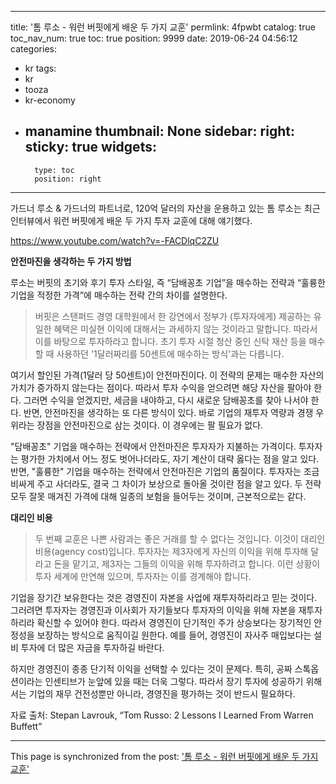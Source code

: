 
---
title: '톰 루소 - 워런 버핏에게 배운 두 가지 교훈'
permlink: 4fpwbt
catalog: true
toc_nav_num: true
toc: true
position: 9999
date: 2019-06-24 04:56:12
categories:
- kr
tags:
- kr
- tooza
- kr-economy
- manamine
thumbnail: None
sidebar:
    right:
        sticky: true
widgets:
    -
        type: toc
        position: right
---


가드너 루소 & 가드너의 파트너로, 120억 달러의 자산을 운용하고 있는 톰 루소는 최근 인터뷰에서 워런 버핏에게 배운 두 가지 투자 교훈에 대해 얘기했다.

https://www.youtube.com/watch?v=-FACDlqC2ZU

**안전마진을 생각하는 두 가지 방법**

루소는 버핏의 초기와 후기 투자 스타일, 즉 “담배꽁초 기업”을 매수하는 전략과 “훌륭한 기업을 적정한 가격”에 매수하는 전략 간의 차이를 설명한다.

>버핏은 스탠퍼드 경영 대학원에서 한 강연에서 정부가 (투자자에게) 제공하는 유일한 혜택은 미실현 이익에 대해서는 과세하지 않는 것이라고 말합니다. 따라서 이를 바탕으로 투자하라고 합니다. 초기 투자 시절 청산 중인 신탁 재산 등을 매수할 때 사용하던 '1달러짜리를 50센트에 매수하는 방식'과는 다릅니다.

여기서 할인된 가격(1달러 당 50센트)이 안전마진이다. 이 전략의 문제는 매수한 자산의 가치가 증가하지 않는다는 점이다. 따라서 투자 수익을 얻으려면 해당 자산을 팔아야 한다. 그러면 수익을 얻겠지만, 세금을 내야하고, 다시 새로운 담배꽁초를 찾아 나서야 한다. 반면, 안전마진을 생각하는 또 다른 방식이 있다. 바로 기업의 재투자 역량과 경쟁 우위라는 장점을 안전마진으로 삼는 것이다. 이 경우에는 팔 필요가 없다.​

"담배꽁초" 기업을 매수하는 전략에서 안전마진은 투자자가 지불하는 가격이다. 투자자는 평가한 가치에서 어느 정도 벗어나더라도, 자기 계산이 대략 옳다는 점을 알고 있다. 반면, "훌륭한" 기업을 매수하는 전략에서 안전마진은 기업의 품질이다. 투자자는 조금 비싸게 주고 사더라도, 결국 그 차이가 보상으로 돌아올 것이란 점을 알고 있다. 두 전략 모두 잘못 매겨진 가격에 대해 일종의 보험을 들어두는 것이며, 근본적으로는 같다.​

**대리인 비용**

>두 번째 교훈은 나쁜 사람과는 좋은 거래를 할 수 없다는 것입니다. 이것이 대리인 비용(agency cost)입니다. 투자자는 제3자에게 자신의 이익을 위해 투자해 달라고 돈을 맡기고, 제3자는 그들의 이익을 위해 투자하려고 합니다. 이런 상황이 투자 세계에 만연해 있으며, 투자자는 이를 경계해야 합니다.

기업을 장기간 보유한다는 것은 경영진이 자본을 사업에 재투자하리라고 믿는 것이다. 그러려면 투자자는 경영진과 이사회가 자기들보다 투자자의 이익을 위해 자본을 재투자하리라 확신할 수 있어야 한다. 따라서 경영진이 단기적인 주가 상승보다는 장기적인 안정성을 보장하는 방식으로 움직이길 원한다. 예를 들어, 경영진이 자사주 매입보다는 설비 투자에 더 많은 자금을 투자하길 바란다.​

하지만 경영진이 종종 단기적 이익을 선택할 수 있다는 것이 문제다. 특히, 공짜 스톡옵션이라는 인센티브가 눈앞에 있을 때는 더욱 그렇다. 따라서 장기 투자에 성공하기 위해서는 기업의 재무 건전성뿐만 아니라, 경영진을 평가하는 것이 반드시 필요하다.​

자료 출처: Stepan Lavrouk, “Tom Russo: 2 Lessons I Learned From Warren Buffett”

- - -

This page is synchronized from the post: ['톰 루소 - 워런 버핏에게 배운 두 가지 교훈'](https://steemit.com/@pius.pius/4fpwbt)
